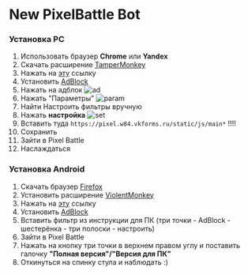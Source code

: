 # New PixelBattle Bot
### Установка PC
1. Использовать браузер **Chrome** или **Yandex**
2. Скачать расширение [TamperMonkey](https://chrome.google.com/webstore/detail/tampermonkey/dhdgffkkebhmkfjojejmpbldmpobfkfo)
3. Нажать на [эту](https://github.com/JesferMonkaS/newpixelbot/raw/master/bot.user.js) ссылку
4. Установить [AdBlock](https://chrome.google.com/webstore/detail/adblock/gighmmpiobklfepjocnamgkkbiglidom/related?hl=ru)
5. Нажать на адблок
![ad](https://i.imgur.com/nOV2MS6.png)
6. Нажать "Параметры"
![param](https://i.imgur.com/crTOOEF.png)
7. Найти Настроить фильтры вручную
8. Нажать **настройка**
![set](https://i.imgur.com/IvANl4u.png)
9. Вставить туда `https://pixel.w84.vkforms.ru/static/js/main*` !!!!
10. Сохранить
11. Зайти в Pixel Battle
12. Наслаждаться

### Установка Android
1. Скачать браузер [Firefox](https://play.google.com/store/apps/details?id=org.mozilla.firefox)
2. Установить расширение [ViolentMonkey](https://addons.mozilla.org/en-US/firefox/addon/violentmonkey/)
3. Нажать на [эту](https://github.com/JesferMonkaS/newpixelbot/raw/master/bot.user.js) ссылку
4. Установить [AdBlock](https://addons.mozilla.org/ru/firefox/addon/adblock-for-firefox/)
5. Вставить фильтр из инструкции для ПК (три точки - AdBlock - шестерёнка - три полоски - настроить)
6. Зайти в Pixel Battle
7. Нажать на кнопку три точки в верхнем правом углу и поставить галочку **"Полная версия"/"Версия для ПК"**
8. Откинуться на спинку стула и наблюдать :)
